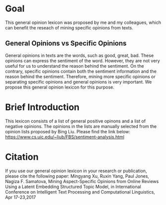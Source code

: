 # Goal
This general opinion lexicon was proposed by me and my colleagues, which can benefit the reseach of mining specific opinions from texts.

## General Opinions vs Specific Opinions
General opinions in texts are the words, such as good, great, bad. These opinions can express the sentiment of the word. However, they are not very useful for us to understand the reason behind the sentiment.
On the contrary, specific opinions contain both the sentiment information and the reason behind the sentiment. Therefore, mining more specific opinions or separating specific opinions and general opinions is very important. We propose this general opinion lexicon for this purpose.

# Brief Introduction
This lexicon consists of a list of general positive opinons and a list of negative opinions.
The opinions in the lists are manually selected from the opinion lists proposed by Bing Liu. Please find the link below:
https://www.cs.uic.edu/~liub/FBS/sentiment-analysis.html

# Citation
If you use our general opinion lexicon in your research or publication, please cite the following paper:
Mingyang Xu, Ruxin Yang, Paul Jones, Nagiza F. Samatova, Mining Aspect-Specific Opinions from Online Reviews Using a Latent Embedding Structured Topic Model, in International Conference on Intelligent Text Processing and Computational Linguistics, Apr 17-23,2017

